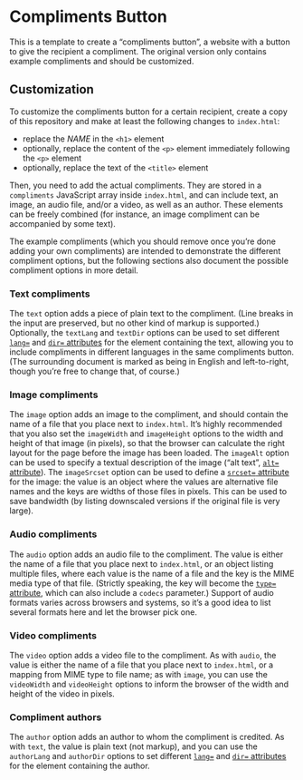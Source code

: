 # Compliments Button

This is a template to create a “compliments button”,
a website with a button to give the recipient a compliment.
The original version only contains example compliments and should be customized.

## Customization

To customize the compliments button for a certain recipient,
create a copy of this repository and make at least the following changes to `index.html`:

- replace the <var>NAME</var> in the `<h1>` element
- optionally, replace the content of the `<p>` element immediately following the `<p>` element
- optionally, replace the text of the `<title>` element

Then, you need to add the actual compliments.
They are stored in a `compliments` JavaScript array inside `index.html`,
and can include text, an image, an audio file, and/or a video, as well as an author.
These elements can be freely combined (for instance, an image compliment can be accompanied by some text).

The example compliments (which you should remove once you’re done adding your own compliments)
are intended to demonstrate the different compliment options,
but the following sections also document the possible compliment options in more detail.

### Text compliments

The `text` option adds a piece of plain text to the compliment.
(Line breaks in the input are preserved, but no other kind of markup is supported.)
Optionally, the `textLang` and `textDir` options can be used to set different [`lang=`][lang] and [`dir=` attributes][dir] for the element containing the text,
allowing you to include compliments in different languages in the same compliments button.
(The surrounding document is marked as being in English and left-to-right, though you’re free to change that, of course.)

### Image compliments

The `image` option adds an image to the compliment,
and should contain the name of a file that you place next to `index.html`.
It’s highly recommended that you also set the `imageWidth` and `imageHeight` options to the width and height of that image (in pixels),
so that the browser can calculate the right layout for the page before the image has been loaded.
The `imageAlt` option can be used to specify a textual description of the image (“alt text”, [`alt=` attribute][alt]).
The `imageSrcset` option can be used to define a [`srcset=` attribute][srcset] for the image:
the value is an object where the values are alternative file names and the keys are widths of those files in pixels.
This can be used to save bandwidth (by listing downscaled versions if the original file is very large).

### Audio compliments

The `audio` option adds an audio file to the compliment.
The value is either the name of a file that you place next to `index.html`,
or an object listing multiple files,
where each value is the name of a file and the key is the MIME media type of that file.
(Strictly speaking, the key will become the [`type=` attribute][type],
which can also include a `codecs` parameter.)
Support of audio formats varies across browsers and systems,
so it’s a good idea to list several formats here and let the browser pick one.

### Video compliments

The `video` option adds a video file to the compliment.
As with `audio`, the value is either the name of a file that you place next to `index.html`,
or a mapping from MIME type to file name;
as with `image`, you can use the `videoWidth` and `videoHeight` options to inform the browser of the width and height of the video in pixels.

### Compliment authors

The `author` option adds an author to whom the compliment is credited.
As with `text`, the value is plain text (not markup),
and you can use the `authorLang` and `authorDir` options to set different [`lang=`][lang] and [`dir=` attributes][dir] for the element containing the author.

[lang]: https://developer.mozilla.org/en-US/docs/Web/HTML/Global_attributes/lang
[dir]: https://developer.mozilla.org/en-US/docs/Web/HTML/Global_attributes/dir
[alt]: https://developer.mozilla.org/en-US/docs/Web/HTML/Element/img#attr-alt
[srcset]: https://developer.mozilla.org/en-US/docs/Web/HTML/Element/img#attr-srcset
[type]: https://developer.mozilla.org/en-US/docs/Web/HTML/Element/source#attr-type
